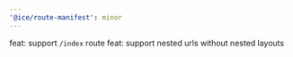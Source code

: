 ```yaml
---
'@ice/route-manifest': minor
---
```


feat: support `/index` route
feat: support nested urls without nested layouts
